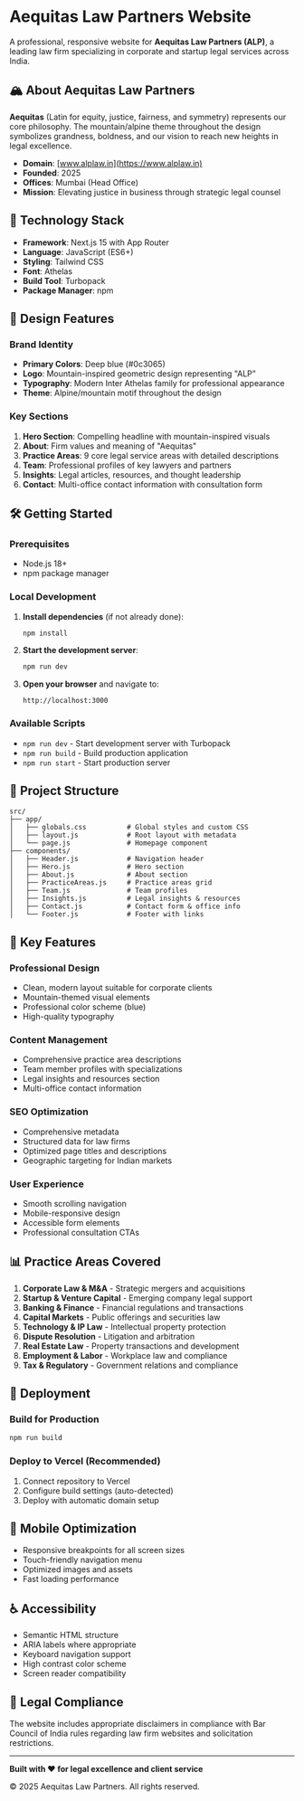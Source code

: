# Aequitas Law Partners Website

A professional, responsive website for **Aequitas Law Partners (ALP)**, a leading law firm specializing in corporate and startup legal services across India.

## 🏔️ About Aequitas Law Partners

**Aequitas** (Latin for equity, justice, fairness, and symmetry) represents our core philosophy. The mountain/alpine theme throughout the design symbolizes grandness, boldness, and our vision to reach new heights in legal excellence.

- **Domain**: [www.alplaw.in](https://www.alplaw.in)
- **Founded**: 2025
- **Offices**: Mumbai (Head Office)
- **Mission**: Elevating justice in business through strategic legal counsel

## 🚀 Technology Stack

- **Framework**: Next.js 15 with App Router
- **Language**: JavaScript (ES6+)
- **Styling**: Tailwind CSS
- **Font**: Athelas
- **Build Tool**: Turbopack
- **Package Manager**: npm

## 🎨 Design Features

### Brand Identity
- **Primary Colors**: Deep blue (#0c3065)
- **Logo**: Mountain-inspired geometric design representing "ALP"
- **Typography**: Modern Inter Athelas family for professional appearance
- **Theme**: Alpine/mountain motif throughout the design

### Key Sections
1. **Hero Section**: Compelling headline with mountain-inspired visuals
2. **About**: Firm values and meaning of "Aequitas"
3. **Practice Areas**: 9 core legal service areas with detailed descriptions
4. **Team**: Professional profiles of key lawyers and partners
5. **Insights**: Legal articles, resources, and thought leadership
6. **Contact**: Multi-office contact information with consultation form

## 🛠️ Getting Started

### Prerequisites
- Node.js 18+ 
- npm package manager

### Local Development

1. **Install dependencies** (if not already done):
   ```bash
   npm install
   ```

2. **Start the development server**:
   ```bash
   npm run dev
   ```

3. **Open your browser** and navigate to:
   ```
   http://localhost:3000
   ```

### Available Scripts

- `npm run dev` - Start development server with Turbopack
- `npm run build` - Build production application
- `npm run start` - Start production server

## 📁 Project Structure

```
src/
├── app/
│   ├── globals.css          # Global styles and custom CSS
│   ├── layout.js            # Root layout with metadata
│   └── page.js              # Homepage component
├── components/
│   ├── Header.js            # Navigation header
│   ├── Hero.js              # Hero section
│   ├── About.js             # About section
│   ├── PracticeAreas.js     # Practice areas grid
│   ├── Team.js              # Team profiles
│   ├── Insights.js          # Legal insights & resources
│   ├── Contact.js           # Contact form & office info
│   └── Footer.js            # Footer with links
```

## 🎯 Key Features

### Professional Design
- Clean, modern layout suitable for corporate clients
- Mountain-themed visual elements
- Professional color scheme (blue)
- High-quality typography

### Content Management
- Comprehensive practice area descriptions
- Team member profiles with specializations
- Legal insights and resources section
- Multi-office contact information

### SEO Optimization
- Comprehensive metadata
- Structured data for law firms
- Optimized page titles and descriptions
- Geographic targeting for Indian markets

### User Experience
- Smooth scrolling navigation
- Mobile-responsive design
- Accessible form elements
- Professional consultation CTAs

## 📊 Practice Areas Covered

1. **Corporate Law & M&A** - Strategic mergers and acquisitions
2. **Startup & Venture Capital** - Emerging company legal support
3. **Banking & Finance** - Financial regulations and transactions
4. **Capital Markets** - Public offerings and securities law
5. **Technology & IP Law** - Intellectual property protection
6. **Dispute Resolution** - Litigation and arbitration
7. **Real Estate Law** - Property transactions and development
8. **Employment & Labor** - Workplace law and compliance
9. **Tax & Regulatory** - Government relations and compliance


## 🚀 Deployment

### Build for Production
```bash
npm run build
```

### Deploy to Vercel (Recommended)
1. Connect repository to Vercel
2. Configure build settings (auto-detected)
3. Deploy with automatic domain setup

## 📱 Mobile Optimization

- Responsive breakpoints for all screen sizes
- Touch-friendly navigation menu
- Optimized images and assets
- Fast loading performance

## ♿ Accessibility

- Semantic HTML structure
- ARIA labels where appropriate
- Keyboard navigation support
- High contrast color scheme
- Screen reader compatibility


## 📄 Legal Compliance

The website includes appropriate disclaimers in compliance with Bar Council of India rules regarding law firm websites and solicitation restrictions.

---

**Built with ❤️ for legal excellence and client service**

© 2025 Aequitas Law Partners. All rights reserved.
